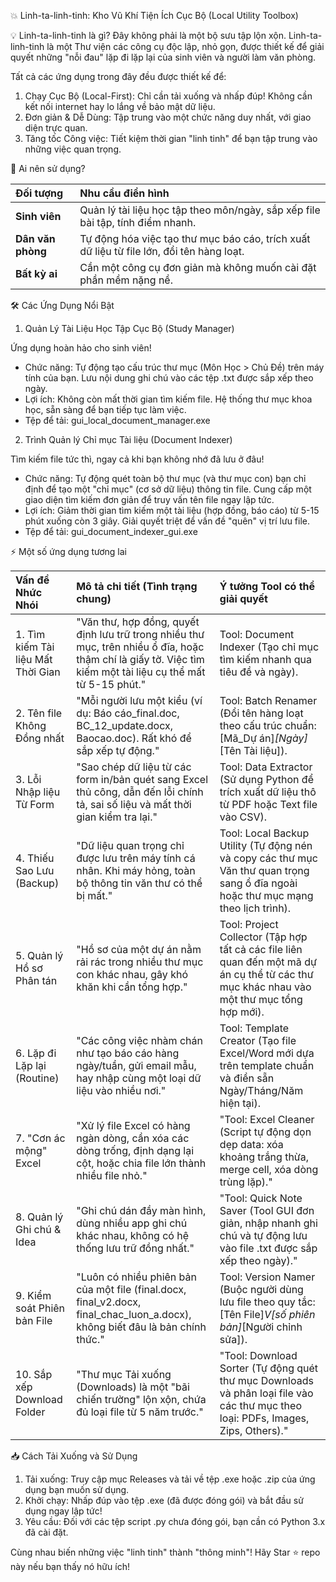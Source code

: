 💥 Linh-ta-linh-tinh: Kho Vũ Khí Tiện Ích Cục Bộ (Local Utility Toolbox)

💡 Linh-ta-linh-tinh là gì?
Đây không phải là một bộ sưu tập lộn xộn. Linh-ta-linh-tinh là một Thư viện các công cụ độc lập, nhỏ gọn, được thiết kế để giải quyết những "nỗi đau" lặp đi lặp lại của sinh viên và người làm văn phòng.

Tất cả các ứng dụng trong đây đều được thiết kế để:

1. Chạy Cục Bộ (Local-First): Chỉ cần tải xuống và nhấp đúp! Không cần kết nối internet hay lo lắng về bảo mật dữ liệu.
2. Đơn giản & Dễ Dùng: Tập trung vào một chức năng duy nhất, với giao diện trực quan.
3. Tăng tốc Công việc: Tiết kiệm thời gian "linh tinh" để bạn tập trung vào những việc quan trọng.

🎯 Ai nên sử dụng?

| Đối tượng | Nhu cầu điển hình |
| :--- | :--- | 
| **Sinh viên** | Quản lý tài liệu học tập theo môn/ngày, sắp xếp file bài tập, tính điểm nhanh. |
| **Dân văn phòng** | Tự động hóa việc tạo thư mục báo cáo, trích xuất dữ liệu từ file lớn, đổi tên hàng loạt. |
| **Bất kỳ ai** | Cần một công cụ đơn giản mà không muốn cài đặt phần mềm nặng nề. |

🛠️ Các Ứng Dụng Nổi Bật

1. Quản Lý Tài Liệu Học Tập Cục Bộ (Study Manager)

Ứng dụng hoàn hảo cho sinh viên!

* Chức năng: Tự động tạo cấu trúc thư mục (Môn Học > Chủ Đề) trên máy tính của bạn. Lưu nội dung ghi chú vào các tệp .txt được sắp xếp theo ngày.
* Lợi ích: Không còn mất thời gian tìm kiếm file. Hệ thống thư mục khoa học, sẵn sàng để bạn tiếp tục làm việc.
* Tệp để tải: gui_local_document_manager.exe

2. Trình Quản lý Chỉ mục Tài liệu (Document Indexer)

Tìm kiếm file tức thì, ngay cả khi bạn không nhớ đã lưu ở đâu!

* Chức năng: Tự động quét toàn bộ thư mục (và thư mục con) bạn chỉ định để tạo một "chỉ mục" (cơ sở dữ liệu) thông tin file. Cung cấp một giao diện tìm kiếm đơn giản để truy vấn tên file ngay lập tức.
* Lợi ích: Giảm thời gian tìm kiếm một tài liệu (hợp đồng, báo cáo) từ 5-15 phút xuống còn 3 giây. Giải quyết triệt để vấn đề "quên" vị trí lưu file.
* Tệp để tải: gui_document_indexer_gui.exe

⚡ Một số ứng dụng tương lai

| Vấn đề Nhức Nhói | Mô tả chi tiết (Tình trạng chung) | Ý tưởng Tool có thể giải quyết |
| :--- | :--- | :--- |
|1. Tìm kiếm Tài liệu Mất Thời Gian|"Văn thư, hợp đồng, quyết định lưu trữ trong nhiều thư mục, trên nhiều ổ đĩa, hoặc thậm chí là giấy tờ. Việc tìm kiếm một tài liệu cụ thể mất từ 5-15 phút."|Tool: Document Indexer (Tạo chỉ mục tìm kiếm nhanh qua tiêu đề và ngày).|
|2. Tên file Không Đồng nhất|"Mỗi người lưu một kiểu (ví dụ: Báo cáo_final.doc, BC_12_update.docx, Baocao.doc). Rất khó để sắp xếp tự động."|Tool: Batch Renamer (Đổi tên hàng loạt theo cấu trúc chuẩn: [Mã_Dự án]_[Ngày]_[Tên Tài liệu]).|
|3. Lỗi Nhập liệu Từ Form|"Sao chép dữ liệu từ các form in/bản quét sang Excel thủ công, dẫn đến lỗi chính tả, sai số liệu và mất thời gian kiểm tra lại."|Tool: Data Extractor (Sử dụng Python để trích xuất dữ liệu thô từ PDF hoặc Text file vào CSV).|
|4. Thiếu Sao Lưu (Backup)|"Dữ liệu quan trọng chỉ được lưu trên máy tính cá nhân. Khi máy hỏng, toàn bộ thông tin văn thư có thể bị mất."|Tool: Local Backup Utility (Tự động nén và copy các thư mục Văn thư quan trọng sang ổ đĩa ngoài hoặc thư mục mạng theo lịch trình).|
|5. Quản lý Hồ sơ Phân tán|"Hồ sơ của một dự án nằm rải rác trong nhiều thư mục con khác nhau, gây khó khăn khi cần tổng hợp."|Tool: Project Collector (Tập hợp tất cả các file liên quan đến một mã dự án cụ thể từ các thư mục khác nhau vào một thư mục tổng hợp mới).|
|6. Lặp đi Lặp lại (Routine)|"Các công việc nhàm chán như tạo báo cáo hàng ngày/tuần, gửi email mẫu, hay nhập cùng một loại dữ liệu vào nhiều nơi."|Tool: Template Creator (Tạo file Excel/Word mới dựa trên template chuẩn và điền sẵn Ngày/Tháng/Năm hiện tại).|
|7. "Cơn ác mộng" Excel|"Xử lý file Excel có hàng ngàn dòng, cần xóa các dòng trống, định dạng lại cột, hoặc chia file lớn thành nhiều file nhỏ."|"Tool: Excel Cleaner (Script tự động dọn dẹp data: xóa khoảng trắng thừa, merge cell, xóa dòng trùng lặp)."|
|8. Quản lý Ghi chú & Idea|"Ghi chú dán đầy màn hình, dùng nhiều app ghi chú khác nhau, không có hệ thống lưu trữ đồng nhất."|"Tool: Quick Note Saver (Tool GUI đơn giản, nhập nhanh ghi chú và tự động lưu vào file .txt được sắp xếp theo ngày)."|
|9. Kiểm soát Phiên bản File|"Luôn có nhiều phiên bản của một file (final.docx, final_v2.docx, final_chac_luon_a.docx), không biết đâu là bản chính thức."|Tool: Version Namer (Buộc người dùng lưu file theo quy tắc: [Tên File]_V[số phiên bản]_[Người chỉnh sửa]).|
|10. Sắp xếp Download Folder|"Thư mục Tải xuống (Downloads) là một "bãi chiến trường" lộn xộn, chứa đủ loại file từ 5 năm trước."|"Tool: Download Sorter (Tự động quét thư mục Downloads và phân loại file vào các thư mục theo loại: PDFs, Images, Zips, Others)."|

📥 Cách Tải Xuống và Sử Dụng

1. Tải xuống: Truy cập mục Releases và tải về tệp .exe hoặc .zip của ứng dụng bạn muốn sử dụng.
2. Khởi chạy: Nhấp đúp vào tệp .exe (đã được đóng gói) và bắt đầu sử dụng ngay lập tức!
3. Yêu cầu: Đối với các tệp script .py chưa đóng gói, bạn cần có Python 3.x đã cài đặt.

Cùng nhau biến những việc "linh tinh" thành "thông minh"! Hãy Star ⭐ repo này nếu bạn thấy nó hữu ích!
